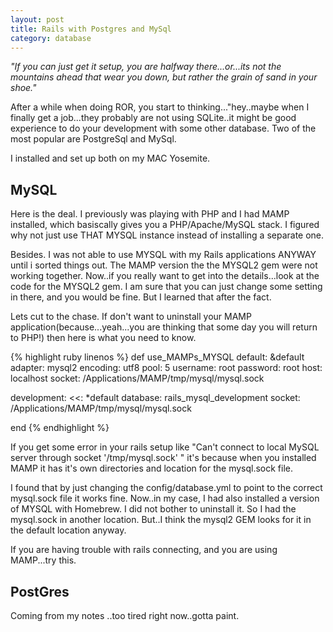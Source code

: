 ```yaml
---
layout: post
title: Rails with Postgres and MySql
category: database
---
```


<div class="message">
  <cite> "If you can just get it setup, you are halfway there...or...its not the mountains ahead that wear you down, but rather the grain of sand in your shoe." </cite>
</div>

After a while when doing ROR, you start to thinking..."hey..maybe when I finally get a job...they probably are not using SQLite..it might be
good experience to do your development with some other database.  Two of the most popular are PostgreSql and MySql.

I installed and set up both on my MAC Yosemite.

## MySQL
Here is the deal.  I previously was playing with PHP and I had MAMP installed, which basiscally gives you a PHP/Apache/MySQL stack.  I figured
why not just use THAT MYSQL instance instead of installing a separate one.

Besides.  I was not able to use MYSQL with my Rails applications ANYWAY until i sorted things out.  The MAMP version the the MYSQL2 gem were
not working together.  Now..if you really want to get into the details...look at the code for the MYSQL2 gem.  I am sure that you can just
change some setting in there, and you would be fine.  But I learned that after the fact.

Lets cut to the chase.  If don't want to uninstall your MAMP application(because...yeah...you are thinking that some day you will return to PHP!) then
here is what you need to know.

{% highlight ruby linenos %}
def use_MAMPs_MYSQL
default: &default
  adapter: mysql2
  encoding: utf8
  pool: 5
  username: root
  password: root
  host: localhost
  socket: /Applications/MAMP/tmp/mysql/mysql.sock

development:
  <<: *default
  database: rails_mysql_development
  socket: /Applications/MAMP/tmp/mysql/mysql.sock

end
{% endhighlight %}

If you get some error in your rails setup like "Can't connect to local MySQL server through socket '/tmp/mysql.sock' " it's
because when you installed MAMP it has it's own directories and location for the mysql.sock file.

I found that by just changing the config/database.yml to point to the correct mysql.sock file it works fine.
Now..in my case, I had also installed a version of MYSQL with Homebrew.  I did not bother to uninstall it.  So I had the mysql.sock
in another location.  But..I think the mysql2 GEM looks for it in the default location anyway.

If you are having trouble with rails connecting, and you are using MAMP...try this.

## PostGres
Coming from my notes   ..too tired right now..gotta paint.
